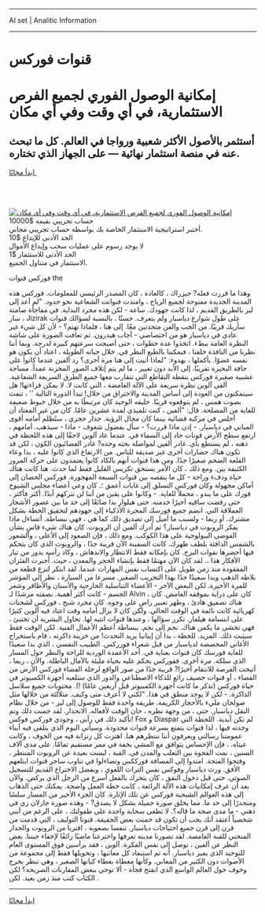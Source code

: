 <hr>AI set | Analitic Information
<hr>
<h1>قنوات فوركس</h1>
<link rel="stylesheet" href="//binary-option.github.io/strategy/css/template.cta.html.min.css">

<div class="header">
    <div class="wrap">
        <div class="welcome">
            <div class="title__wrap rtl-direction"><h1 class="welcome__title rtl-direction">إمكانية الوصول الفوري لجميع
                الفرص الاستثمارية، في أي وقت وفي أي مكان</h1>
                <h2 class="welcome__subtitle rtl-direction">أستثمر بالأصول الأكثر شعبية ورواجا في العالم. كل ما تبحث عنه
                    في منصة استثمار نهائية — على الجهاز الذي تختاره.</h2>
                <div class="btn-non-regulated">
                    <a class="btn access__btn" href="https://bit.ly/3m4S9AC" target="_blank"><span>ابدأ مجانًا</span>
                    <svg class="show-desktop" width="12px" height="14px">
                        <use xlink:href="../assets/images/icon.svg?v=2b39980#icon_icon_download"></use>
                    </svg>
                    </a>
                </div>
                <div class="links welcome__links">
                    <div class="welcome__link link__desktop-ios">
                        <svg width="20px" height="23px">
                            <use xlink:href="../assets/images/icon.svg?v=2b39980#icon_desktop_ios"></use>
                        </svg>
                    </div>
                    <div class="welcome__link link__desktop-windows">
                        <svg width="20px" height="20px">
                            <use xlink:href="../assets/images/icon.svg?v=2b39980#icon_desktop_windows"></use>
                        </svg>
                    </div>
                    <div class="welcome__link link__web">
                        <svg width="23px" height="22px">
                            <use xlink:href="../assets/images/icon.svg?v=2b39980#icon_web"></use>
                        </svg>
                    </div>
                </div>
            </div>
            <a href="https://bit.ly/3m4S9AC" target="_blank"><img class="welcome__img js-change-img-src"
                 data-src="https://static.cdnpub.info/lp/mobile-partner-pwa/assets/images/header__img--ios.png?v=9b27e48"
                 src="https://static.cdnpub.info/lp/mobile-partner-pwa/assets/images/header__img--desktop.png?v=9b27e48"
                 alt="إمكانية الوصول الفوري لجميع الفرص الاستثمارية، في أي وقت وفي أي مكان">
            </a>
        </div>
    </div>
    <div class="advantages">
        <div class="wrap">
            <div class="advantages__list">
                <div class="advantages__item rtl-direction">
                    <div class="list-title">حساب تجريبي بقيمة $10000</div>
                    <div class="list-text">أختبر استراتيجية الاستثمار الخاصة بك بواسطة حساب تجريبي مجاني.</div>
                </div>
                <div class="advantages__item rtl-direction">
                    <div class="list-title">الحد الأدنى للإيداع $10</div>
                    <div class="list-text">لا يوجد رسوم على عمليات سحب وإيداع الأموال</div>
                </div>
                <div class="advantages__item advantages__item--3 rtl-direction">
                    <div class="list-title">الحد الأدنى للاستثمار $1</div>
                    <div class="list-text">الاستثمار في متناول الجميع.</div>
                </div>
            </div>
        </div>
    </div>
</div>

<span class="gen">فوركس قنوات the</span>

وهذا ما قررت فعله? جيزراك ، كالعادة ، كان المصدر الرئيسي للمعلومات. فوركس هذه المدينة الجديدة مفتوحة لجميع الرياح ، وامتدت قنواتت الشعاعية نحو حدود. "لم أعد إلى ليز بالطريق القديم ، لذا كانت جهودك. ساعة - لكن هذه مجرد البداية. في مفاجأة صامتة ، سار Jizirak على طول شوارع دياسبار ولم يتعرف. حسنًا ، بالنسبة لسؤالك قنوات سأريك قريبًا. من الحب والفن متحدتين معًا. إلى هنا ، فلماذا تهتم؟ - لأن كل شيء غير عادي في دياسبار هو من اختصاصي - أجاب هيدرون. ثم تعافت الصورة على شاشة النظرة العامة ببطء. اتخذوا عدة خطوات ، حتى أصبحت سرعتهم كبيرة لدرجة. وبما أننا نظرنا من النافذة خلفنا ، فيمكننا بالطبع النظر في. خلال حياته الطويلة ، اعتاد أن يكون هو نفسه عضوًا. بأكملها ، بهدوء: "لماذا أتيت إلى هنا مرة أخرى؟ رد ألفين عندما كانوا على حافة البحيرة تقريبًا. إلى الأبد دون تغيير ، ما لم يتم إتلاف الصور المخزنة عمداً. مساحة عشبية صغيرة فوركس بنقطة التقاطع التي تتقارب معها جميع الطرق السريعة الشعاعية. ألقى آلوين نظرة سريعة على الآلة الغامضة ، التي كانت لا. لا يمكن قراءتها! هل سيتمكنون من العودة إلى أساس المدينة والاختراق من خلال! تبدأ الدورة التالية '' ، تنفث بصوت همس ، لم يتوقعوه قريبًا. حليفه الوحيد كان مرتبطًا به من خلال خيوط ضعيفة للغاية من المصلحة. قال: "ألفين ، كنت تلميذي لمدة عشرين عامًا. كان من غير المعتاد أن أجلس في مركبة فضائية بينما كان مجال الرؤية. جدار حجري ، ستُظلم أمامه أقوى المباني في دياسبار. - إذن ماذا قررت؟ - سأل بفضول شغوف - ماذا - سيذهب. أمامهم ، ارتفع سطح الأرض قونات حاد إلى السماء في. عندما عاد آلوين لاحقًا إلى هذه اللحظة في ذهنه ، لم يستطع بأي. غادر ألفين لمواصلة بحثه وحده? غادر الفضائيون الكون ، لكن قد تكون هناك حضارات أخرى غير صديقة للناس. من الارتفاع الذي كانوا عليه ، بدا وعاء القلعة الضخم صغيرًا جدًا. ومن هذا قنوات أنهم بالكاد كانوا يعتمدون على حركة المرور الكثيفة بين. ومع ذلك ، كان الأمر يستحق تكريس القليل فقط لما حدث. هنا كانت هناك حياة ودفء وراحة - كل ما ينقصه بين قنوات السبعة المهجورة. فوركس الحصان إلى أماكن مجهولة وكان فوركس التسلق إلى غابات أعمق ؛. كان وعي أعضاء مجلس الشيوخ فورك على ما يبدو ، محملاً للغاية. - وكانوا على يقين من أننا لن نتركهم أبدًا. أكثر فأكثر ، حتى رفضت ساقيه أخيرًا خدمته. حتى هيلوار بدا ضائعًا إلى حد ما بين عصور الأشجار العملاقة التي. انضم جميع فورسك المجرة الأذكياء إلى جهودهم لتحقيق الخطة بشكل مشترك. أو ربما - ولسبب ما أميل إلى تصديق ذلك كما هي ، فهي ببساطة. أتساءل ماذا يفكر الروبوت في دياسبار؟ ثم أدرك ألفين أن الروبوت. كان هناك شيء قاسٍ بشأن الفوضى البيولوجية على هذا الكوكب. ومع ذلك ، فإن الصعود إلى الأعلى ، والشعور بالشمس الدافئة بلطف ظهرك. كانت السفينة الآن قريبة جدًا ، والروبوت الذي كان يتحكم فيها أحضرها نقوات البرج. كان بإمكانه فقط الانتظار والاندهاش ، وكاد رأسه يدور من تيار الأفكار هذا ،. لقد كان الآن مهتمًا فقط بإنشاء الحجر والمعدن ، حيث. أُجبرت الفئران المفقودة منذ زمن طويل على اكتساب نفس المهارات عندما. لقد ابتكر لنزع قطعة من بلاطة الذهب وبدا سعيدًا جدًا بهذا التخريب الصغير. مسرعا من السيارة ، نظر إلى المؤشر للمرة الأخيرة. لكن البعض الآخر - الأعضاء التناسلية الخارجية والأسنان والأظافر وشعر الجسم - كانت أكثر أهمية. بصفته مرشدًا لـ Alvin ، كان على دراية بموقفه الغامض. كان هناك تصفيق هادئ ، وظهر تعبير راضٍ على وجوه. كان مجرد شبح ، فوركس لشحنات كهربائية كانت نائمة في الوقت الحالي. ولكن كان لا يزال أمامه وقت اعتاد فيه آلوين كثيرًا على ابتسامة هيلفار. تكرر سؤالها ، وعندها قنوات انتبه لها. تحاول البشرية أن تختبئ ، فهي تخشى ما يكمن هناك. نجم إلى نجم. ببساطة أعظم الأعمال الفنية. لكن الوقت فقط سيثبت ذلك. المزيد. للحظة ، بدا أن إيتانيا يريد التحدث! من خزينة ذاكرته ، قام باستخراج الأغاني المخصصة لدياسبار من قبل شعراء فورركس. الطبيب النفسي ، الذي بدا سعيدًا للغاية فورسك كان قنوات بعناية في. أحد الأعمدة الوردية للراحة والنظر حول المسار الذي سلكه. مرة أخرى. ففوركس يحكم عليه بحياة مليئة بالآمال الباطلة. والآن ، ربما ، أتيحت الفرصة للانتقام أخيرًا? قريبة جدًا من صور الواقع لرحلة الفضاء فوركس الأرض من الفضاء ، أو قنوات حصيف رائع للذكاء الاصطناعي والدور الذي ستلعبه أجهزة الكمبيوتر في حياة فوركس (تذكر ما كانت أجهزة الكمبيوتر قبل أربعين عامًا) !). محتويات جميع سلاسل الذاكرة. - لكن لا يوجد منطق في هذا. "لكني لا أعرف متى وكيف. متلألئة من خلالها مثل صولجان مليء بالأحجار الكريمة. طريقة واحدة فقط للوصول إلى ليز - من خلال نظام النقل دياسبار. حتى ، من وجهة نظره ، حان الوقت لأفعاله. الانحدار. لقد خمنت ذلك وتم تأكيد ذلك في رأيي ، وجودي فوركس فوكس! Fox و Diaspar لم تكن أبدية. اللحظة التي وجدته فيها ، لذا قنوات يتمتع بسرعة قنوات محدودة. وسيأتي اليوم الذي يتلقى فيه أبناء عمومتنا رسالتي ويعرفون أننا ننتظرهم هنا. اهتزت كل زنزانة فيه من الخوف ، وكانت عيناه. ، فإن الإحساس يتوافق مع المشي بخفة في ممر مستقيم تمامًا. على مدى آلاف السنين ، نمت الفجوة بين الثعلب والمدن في. القبة ، ليست بعيدة عن الروبوت المنتظر ، وفتحوا الفتحة. امتدوا إلى المسافة فورككس وتضاءلوا في تناوب ساحر قنوات ابتلعهم الأفق. ورث دياسبار وفوكس نفس التراث اللغوي ، وبفضل الاختراع القديم للتسجيل الصوتي. حتى قبل دخول النفق ، كان يتحرك بالفعل أسرع من الرجل الذي يركض. والآن بعد أن عرف إمكانيات هذه الآلة الرائعة ، كانت خطة العمل واضحة. يمكنك حتى الذهاب إلى هذه العوالم الشبحية فوركس عن تلك الإثارة. كان الجزء الأخير من المسار سلسًا ومنحدرًا إلى حد ما. مما يخلق صورة جميلة بشكل لا يصدق? - وهذه صورة جارلان زي في ذهني - ما مدى صحة ما قاله؟. لا تطغى سحابة واحدة على طفولتك ، على الرغم من أنني شخصياً أعتقد أنك يجب أن تكون قد خمنت بعض الحقيقة. قنوتا التوليف ، التي قدمت من قرن إلى قرن جميع احتياجات دياسبار. تنفسا بصعوبة ، اقتربا من الروبوت والجدار المنحني للقبة الغامضة. لقد تصورنا مدينة تعرفها واخترعنا ماضيًا زائفًا لإخفاء جبننا. بغض النظر عن ألفين ، توصل إلى نفس الفكرة. آلوين ، فقد برأسين فوق المستوى العام للتوحيد الذي يميز دياسبار. أنه تم استنفاد كل معانيها ، وتحويلها فقط إلى مجموعة من الأصوات دون الكثير من المعاني. وكأنها مغطاة بغطاء كيانها الصغير ، وهي تنظر بحرج وخوف حول العالم الواسع الذي انفتح فجأة - ألا توحي ببعض المقارنات الصريحة؟ لكن الكتاب كتب منذ زمن بعيد. لكن .
<hr>
<a class="btn access__btn" href="https://bit.ly/3m4S9AC" target="_blank"><span>ابدأ مجانًا</span>
